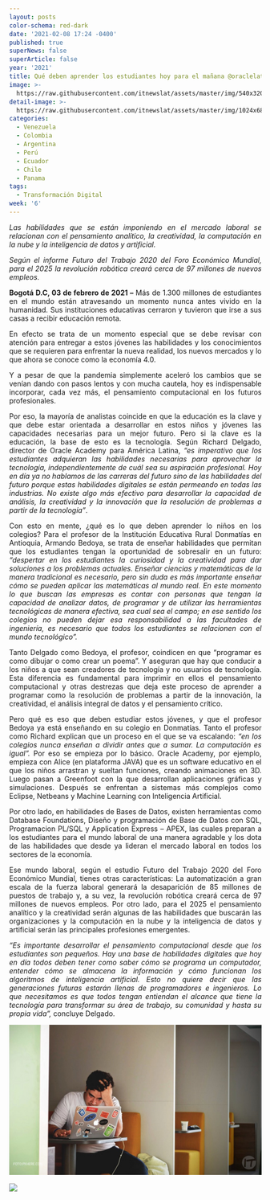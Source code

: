 ```yaml
---
layout: posts
color-schema: red-dark
date: '2021-02-08 17:24 -0400'
published: true
superNews: false
superArticle: false
year: '2021'
title: Qué deben aprender los estudiantes hoy para el mañana @oraclelatam
image: >-
  https://raw.githubusercontent.com/itnewslat/assets/master/img/540x320/Estudiante-OnLine-p.jpg
detail-image: >-
  https://raw.githubusercontent.com/itnewslat/assets/master/img/1024x680/Estudiante-OnLine-g.jpg
categories:
  - Venezuela
  - Colombia
  - Argentina
  - Perú
  - Ecuador
  - Chile
  - Panama
tags:
  - Transformación Digital
week: '6'
---
```

<p style="text-align: justify;"><strong>
</strong><em>
</em><em>Las habilidades que se están imponiendo en el mercado laboral se relacionan con el pensamiento analítico, la creatividad, la computación en la nube y la inteligencia de datos y artificial.</em></p>
<p style="text-align: justify;"><em>Según el </em><em>informe Futuro del Trabajo 2020 del Foro Económico Mundial, para el 2025 la revolución robótica creará cerca de 97 millones de nuevos empleos.</em></p>
<p style="text-align: justify;"><strong>Bogotá D.C, 03 de febrero de 2021 –</strong> Más de 1.300 millones de estudiantes en el mundo están atravesando un momento nunca antes vivido en la humanidad. Sus instituciones educativas cerraron y tuvieron que irse a sus casas a recibir educación remota.</p>
<p style="text-align: justify;">En efecto se trata de un momento especial que se debe revisar con atención para entregar a estos jóvenes las habilidades y los conocimientos que se requieren para enfrentar la nueva realidad, los nuevos mercados y lo que ahora se conoce como la economía 4.0.</p>
<p style="text-align: justify;">Y a pesar de que la pandemia simplemente aceleró los cambios que se venían dando con pasos lentos y con mucha cautela, hoy es indispensable incorporar, cada vez más, el pensamiento computacional en los futuros profesionales.</p>
<p style="text-align: justify;">Por eso, la mayoría de analistas coincide en que la educación es la clave y que debe estar orientada a desarrollar en estos niños y jóvenes las capacidades necesarias para un mejor futuro. Pero si la clave es la educación, la base de esto es la tecnología. Según Richard Delgado, director de Oracle Academy para América Latina,<em> “es imperativo que los estudiantes adquieran las habilidades necesarias para aprovechar la tecnología, independientemente de cuál sea su aspiración profesional. Hoy en día ya no hablamos de las carreras del futuro sino de las habilidades del futuro porque estas habilidades digitales se están permeando en todas las industrias. No existe algo más efectivo para desarrollar la capacidad de análisis, la creatividad y la innovación que la resolución de problemas a partir de la tecnología”</em>.</p>
<p style="text-align: justify;">Con esto en mente, ¿qué es lo que deben aprender lo niños en los colegios? Para el profesor de la Institución Educativa Rural Donmatías en Antioquia, Armando Bedoya, se trata de enseñar habilidades que permitan que los estudiantes tengan la oportunidad de sobresalir en un futuro: <em>“despertar en los estudiantes la curiosidad y la creatividad para dar soluciones a los problemas actuales. Enseñar ciencias y matemáticas de la manera tradicional es necesario, pero sin duda es más importante enseñar cómo se pueden aplicar las matemáticas al mundo real. En este momento lo que buscan las empresas es contar con personas que tengan la capacidad de analizar datos, de programar y de utilizar las herramientas tecnológicas de manera efectiva, sea cual sea el campo; en ese sentido los colegios no pueden dejar esa responsabilidad a las facultades de ingeniería, es necesario que todos los estudiantes se relacionen con el mundo tecnológico”.</em></p>
<p style="text-align: justify;">Tanto Delgado como Bedoya, el profesor, coindicen en que “programar es como dibujar o como crear un poema”. Y aseguran que hay que conducir a los niños a que sean creadores de tecnología y no usuarios de tecnología. Esta diferencia es fundamental para imprimir en ellos el pensamiento computacional y otras destrezas que deja este proceso de aprender a programar como la resolución de problemas a partir de la innovación, la creatividad, el análisis integral de datos y el pensamiento crítico.</p>
<p style="text-align: justify;">Pero qué es eso que deben estudiar estos jóvenes, y que el profesor Bedoya ya está enseñando en su colegio en Donmatías. Tanto el profesor como Richard explican que un proceso en el que se va escalando: <em>“en los colegios nunca enseñan a dividir antes que a sumar. La computación es igual”. </em>Por eso se empieza por lo básico. Oracle Academy, por ejemplo, empieza con Alice (en plataforma JAVA) que es un software educativo en el que los niños arrastran y sueltan funciones, creando animaciones en 3D. Luego pasan a Greenfoot con la que desarrollan aplicaciones gráficas y simulaciones. Después se enfrentan a sistemas más complejos como Eclipse, Netbeans y Machine Learning con Inteligencia Artificial.</p>
<p style="text-align: justify;">Por otro lado, en habilidades de Bases de Datos, existen herramientas como Database Foundations, Diseño y programación de Base de Datos con SQL, Programacion PL/SQL y Application Express – APEX, las cuales preparan a los estudiantes para el mundo laboral de una manera agradable y los dota de las habilidades que desde ya lideran el mercado laboral en todos los sectores de la economía.</p>
<p style="text-align: justify;">Ese mundo laboral, según el estudio Futuro del Trabajo 2020 del Foro Económico Mundial, tienes otras características: La automatización a gran escala de la fuerza laboral generará la desaparición de 85 millones de puestos de trabajo y, a su vez, la revolución robótica creará cerca de 97 millones de nuevos empleos. Por otro lado, para el 2025 el pensamiento analítico y la creatividad serán algunas de las habilidades que buscarán las organizaciones y la computación en la nube y la inteligencia de datos y artificial serán las principales profesiones emergentes.</p>
<p style="text-align: justify;"><em> “Es importante desarrollar el pensamiento computacional desde que los estudiantes son pequeños. Hay una base de habilidades digitales que hoy en día todos deben tener como saber cómo se programa un computador, entender cómo se almacena la información y cómo funcionan los algoritmos de inteligencia artificial. Esto no quiere decir que las generaciones futuras estarán llenas de programadores e ingenieros. Lo que necesitamos es que todos tengan entiendan el alcance que tiene la tecnología para transformar su área de trabajo, su comunidad y hasta su propia vida”,</em> concluye Delgado.</p>

![](https://raw.githubusercontent.com/itnewslat/assets/master/img/540x320/Estudiante-OnLine-p.jpg)


<img src="https://tracker.metricool.com/c3po.jpg?hash=56f88a41e39ab42c063cc51676587a04"/>
